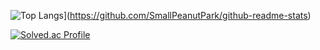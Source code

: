 
![Top Langs](https://github-readme-stats.vercel.app/api/top-langs/?username=깃허브아이디&layout=compact)](https://github.com/SmallPeanutPark/github-readme-stats)

[![Solved.ac Profile](http://mazassumnida.wtf/api/generate_badge?boj=parkpeanut)](https://solved.ac/parkpeanut)<br/>
